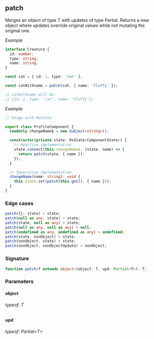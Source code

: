 ## patch

Merges an object of type T with updates of type Partial<T>.
Returns a new object where updates override original values while not mutating the original one.

_Example_

```typescript
interface Creature {
  id: number;
  type: string;
  name: string;
}

const cat = { id: 1, type: 'cat' };

const catWithname = patch(cat, { name: 'Fluffy' });

// catWithname will be:
// {id: 1, type: 'cat', name: 'Fluffy'};
```

_Example_

```typescript
// Usage with RxState

export class ProfileComponent {
  readonly changeName$ = new Subject<string>();

  constructor(private state: RxState<ComponentState>) {
    // Reactive implementation
    state.connect(this.changeName$, (state, name) => {
      return patch(state, { name });
    });
  }

  // Imperative implementation
  changeName(name: string): void {
    this.state.set(patch(this.get(), { name }));
  }
}
```

### Edge cases

```typescript
patch({}, state) > state;
patch(null as any, state) > state;
patch(state, null as any) > state;
patch(null as any, null as any) > null;
patch(undefined as any, undefined as any) > undefined;
patch(state, nonObject) > state;
patch(nonObject, state) > state;
patch(nonObject, nonObjectUpdate) > nonObject;
```

### Signature

```typescript
function patch<T extends object>(object: T, upd: Partial<T>): T;
```

### Parameters

#### object

###### typeof: T

#### upd

###### typeof: Partial&#60;T&#62;
